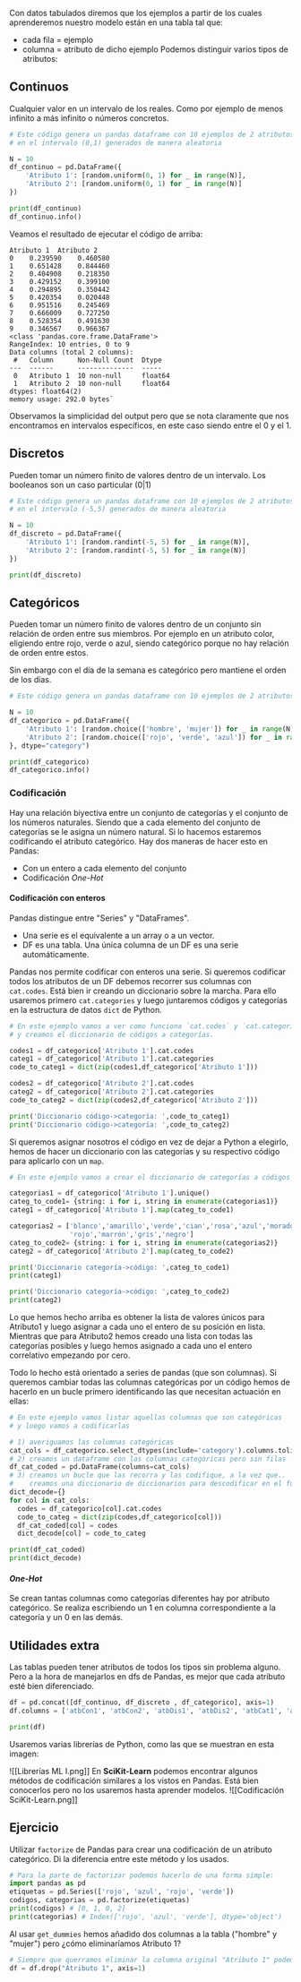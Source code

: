 Con datos tabulados diremos que los ejemplos a partir de los cuales aprenderemos nuestro modelo están en una tabla tal que:
- cada fila = ejemplo
- columna = atributo de dicho ejemplo
Podemos distinguir varios tipos de atributos:
## Continuos
Cualquier valor en un intervalo de los reales. Como por ejemplo de menos infinito a más infinito o números concretos.

```python
# Este código genera un pandas dataframe con 10 ejemplos de 2 atributos continuos
# en el intervalo (0,1) generados de manera aleatoria

N = 10
df_continuo = pd.DataFrame({
    'Atributo 1': [random.uniform(0, 1) for _ in range(N)],
    'Atributo 2': [random.uniform(0, 1) for _ in range(N)]
})

print(df_continuo)
df_continuo.info()
```

Veamos el resultado de ejecutar el código de arriba: 
```   
Atributo 1  Atributo 2
0    0.239590    0.460580
1    0.651428    0.844460
2    0.404908    0.218350
3    0.429152    0.399100
4    0.294895    0.350442
5    0.420354    0.020448
6    0.951516    0.245469
7    0.666009    0.727250
8    0.528354    0.491630
9    0.346567    0.966367
<class 'pandas.core.frame.DataFrame'>
RangeIndex: 10 entries, 0 to 9
Data columns (total 2 columns):
 #   Column      Non-Null Count  Dtype  
---  ------      --------------  -----  
 0   Atributo 1  10 non-null     float64
 1   Atributo 2  10 non-null     float64
dtypes: float64(2)
memory usage: 292.0 bytes`
```
Observamos la simplicidad del output pero que se nota claramente que nos encontramos en intervalos específicos, en este caso siendo entre el 0 y el 1.
## Discretos
Pueden tomar un número finito de valores dentro de un intervalo. Los booleanos son un caso particular (0|1)
```python
# Este código genera un pandas dataframe con 10 ejemplos de 2 atributos discretos
# en el intervalo (-5,5) generados de manera aleatoria

N = 10
df_discreto = pd.DataFrame({
    'Atributo 1': [random.randint(-5, 5) for _ in range(N)],
    'Atributo 2': [random.randint(-5, 5) for _ in range(N)]
})

print(df_discreto)
```
## Categóricos
Pueden tomar un número finito de valores dentro de un conjunto sin relación de orden entre sus miembros. Por ejemplo en un atributo color, eligiendo entre rojo, verde o azul, siendo categórico porque no hay relación de orden entre estos.

Sin embargo con el día de la semana es categórico pero mantiene el orden de los días.
```python
# Este código genera un pandas dataframe con 10 ejemplos de 2 atributos categóricos

N = 10
df_categorico = pd.DataFrame({
    'Atributo 1': [random.choice(['hombre', 'mujer']) for _ in range(N)],
    'Atributo 2': [random.choice(['rojo', 'verde', 'azul']) for _ in range(N)],
}, dtype="category")

print(df_categorico)
df_categorico.info()
```
### Codificación
Hay una relación biyectiva entre un conjunto de categorías y el conjunto de los números naturales. Siendo que a cada elemento del conjunto de categorías se le asigna un número natural. Si lo hacemos estaremos codificando el atributo categórico. Hay dos maneras de hacer esto en Pandas:
- Con un entero a cada elemento del conjunto
- Codificación *One-Hot*
#### Codificación con enteros
Pandas distingue entre "Series" y "DataFrames". 
- Una serie es el equivalente a un array o a un vector. 
- DF es una tabla. 
Una única columna de un DF es una serie automáticamente.

Pandas nos permite codificar con enteros una serie. Si queremos codificar todos los atributos de un DF debemos recorrer sus columnas con `cat.codes`. Está bien ir creando un diccionario sobre la marcha. Para ello usaremos primero `cat.categories` y luego juntaremos códigos y categorías en la estructura de datos `dict` de Python.
```python
# En este ejemplo vamos a ver como funciona `cat.codes` y `cat.categories`
# y creamos el diccionario de códigos a categorías.

codes1 = df_categorico['Atributo 1'].cat.codes
categ1 = df_categorico['Atributo 1'].cat.categories
code_to_categ1 = dict(zip(codes1,df_categorico['Atributo 1']))

codes2 = df_categorico['Atributo 2'].cat.codes
categ2 = df_categorico['Atributo 2'].cat.categories
code_to_categ2 = dict(zip(codes2,df_categorico['Atributo 2']))

print('Diccionario código->categoría: ',code_to_categ1)
print('Diccionario código->categoría: ',code_to_categ2)
```
Si queremos asignar nosotros el código en vez de dejar a Python a elegirlo, hemos de hacer un diccionario con las categorías y su respectivo código para aplicarlo con un `map`.
```python
# En este ejemplo vamos a crear el diccionario de categorías a códigos

categorias1 = df_categorico['Atributo 1'].unique()
categ_to_code1= {string: i for i, string in enumerate(categorias1)}
categ1 = df_categorico['Atributo 1'].map(categ_to_code1)

categorias2 = ['blanco','amarillo','verde','cian','rosa','azul','morado',
               'rojo','marrón','gris','negro']
categ_to_code2= {string: i for i, string in enumerate(categorias2)}
categ2 = df_categorico['Atributo 2'].map(categ_to_code2)

print('Diccionario categoría->código: ',categ_to_code1)
print(categ1)

print('Diccionario categoría->código: ',categ_to_code2)
print(categ2)
```
Lo que hemos hecho arriba es obtener la lista de valores únicos para Atributo1 y luego asignar a cada uno el entero de su posición en lista. Mientras que para Atributo2 hemos creado una lista con todas las categorías posibles y luego hemos asignado a cada uno el entero correlativo empezando por cero.

Todo lo hecho está orientado a series de pandas (que son columnas). Si queremos cambiar todas las columnas categóricas por un código hemos de hacerlo en un bucle primero identificando las que necesitan actuación en ellas:
```python
# En este ejemplo vamos listar aquellas columnas que son categóricas
# y luego vamos a codificarlas

# 1) averiguamos las columnas categóricas
cat_cols = df_categorico.select_dtypes(include='category').columns.tolist()
# 2) creamos un dataframe con las columnas categóricas pero sin filas
df_cat_coded = pd.DataFrame(columns=cat_cols)
# 3) creamos un bucle que las recorra y las codifique, a la vez que..
#    creamos una diccionario de diccionarios para descodificar en el futuro
dict_decode={}
for col in cat_cols:
  codes = df_categorico[col].cat.codes
  code_to_categ = dict(zip(codes,df_categorico[col]))
  df_cat_coded[col] = codes
  dict_decode[col] = code_to_categ

print(df_cat_coded)
print(dict_decode)
```
#### *One-Hot*
Se crean tantas columnas como categorías diferentes hay por atributo categórico. Se realiza escribiendo un 1 en columna correspondiente a la categoría y un 0 en las demás.
## Utilidades extra
Las tablas pueden tener atributos de todos los tipos sin problema alguno. Pero a la hora de manejarlos en dfs de Pandas, es mejor que cada atributo esté bien diferenciado.

```python
df = pd.concat([df_continuo, df_discreto , df_categorico], axis=1)
df.columns = ['atbCon1', 'atbCon2', 'atbDis1', 'atbDis2', 'atbCat1', 'atbCat2']

print(df)
```

Usaremos varias librerías de Python, como las que se muestran en esta imagen:

![[Librerías ML I.png]]
En **SciKit-Learn** podemos encontrar algunos métodos de codificación similares a los vistos en Pandas. Está bien conocerlos pero no los usaremos hasta aprender modelos.
![[Codificación SciKit-Learn.png]]
## Ejercicio
Utilizar `factorize` de Pandas para crear una codificación de un atributo categórico. Di la diferencia entre este método y los usados. 
``` python
# Para la parte de factorizar podemos hacerlo de una forma simple:
import pandas as pd
etiquetas = pd.Series(['rojo', 'azul', 'rojo', 'verde'])
codigos, categorias = pd.factorize(etiquetas)
print(codigos) # [0, 1, 0, 2]
print(categorias) # Index(['rojo', 'azul', 'verde'], dtype='object')
```
Al usar `get_dummies` hemos añadido dos columnas a la tabla ("hombre" y "mujer") pero ¿cómo eliminaríamos Atributo 1?
```python
# Siempre que querramos eliminar la columna original "Atributo 1" podemos hacerlo así:
df = df.drop("Atributo 1", axis=1)

```
